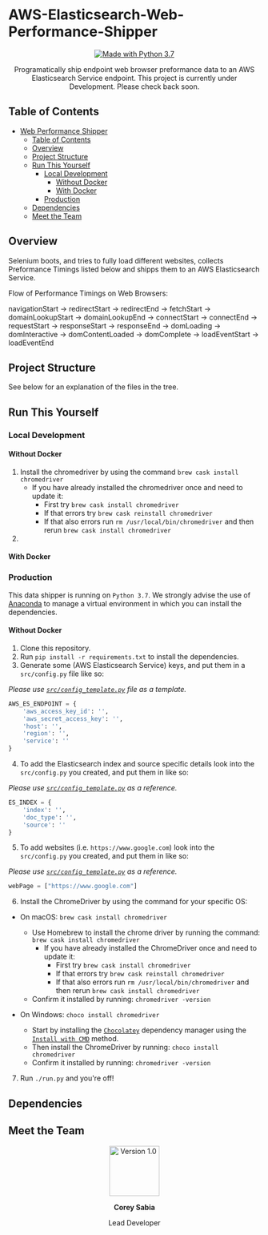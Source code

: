 # AWS-Elasticsearch-Web-Performance-Shipper

<p align="center">
  <a href="https://www.python.org/downloads/">
    <img src="https://img.shields.io/badge/Made%20With-Python%203.7-blue.svg?style=for-the-badge" alt="Made with Python 3.7">
  </a>
</p>

<p align="center">
Programatically ship endpoint web browser preformance data to an AWS Elasticsearch Service endpoint.
This project is currently under Development. Please check back soon.
</p>

## Table of Contents

- [Web Performance Shipper](#web-performance-shipper)
  - [Table of Contents](#table-of-contents)
  - [Overview](#overview)
  - [Project Structure](#project-structure)
  - [Run This Yourself](#run-this-yourself)
    - [Local Development](#local-development)
      - [Without Docker](#without-docker)
      - [With Docker](#with-docker)
    - [Production](#production)
  - [Dependencies](#dependencies)
  - [Meet the Team](#meet-the-team)

## Overview
Selenium boots, and tries to fully load different websites, collects Preformance Timings listed below and shipps them to an AWS Elasticsearch Service.

Flow of Performance Timings on Web Browsers:

navigationStart -> redirectStart -> redirectEnd -> fetchStart -> domainLookupStart -> domainLookupEnd 
-> connectStart -> connectEnd -> requestStart -> responseStart -> responseEnd 
-> domLoading -> domInteractive -> domContentLoaded -> domComplete -> loadEventStart -> loadEventEnd

## Project Structure

See below for an explanation of the files in the tree.



## Run This Yourself

### Local Development

#### Without Docker

1. Install the chromedriver by using the command `brew cask install chromedriver`
    - If you have already installed the chromedriver once and need to update it:
        - First try `brew cask install chromedriver`
        - If that errors try `brew cask reinstall chromedriver`
        - If that also errors run `rm /usr/local/bin/chromedriver` and then rerun `brew cask install chromedriver`
2. 

#### With Docker

### Production

This data shipper is running on `Python 3.7`. We strongly advise the use of [Anaconda](https://www.anaconda.com/distribution/) to manage a virtual environment in which you can install the dependencies.

#### Without Docker

1. Clone this repository.
2. Run `pip install -r requirements.txt` to install the dependencies.
3. Generate some (AWS Elasticsearch Service) keys, and put them in a `src/config.py` file like so:

_Please use [`src/config_template.py`](src/config_template.py) file as a template._

```python
AWS_ES_ENDPOINT = {
    'aws_access_key_id': '',
    'aws_secret_access_key': '',
    'host': '',
    'region': '',
    'service': ''
}
```

4. To add the Elasticsearch index and source specific details look into the `src/config.py` you created, and put them in like so:

_Please use [`src/config_template.py`](src/config_template.py) as a reference._

``` python
ES_INDEX = {
    'index': '',
    'doc_type': '',
    'source': ''
}
```

5. To add websites (i.e. `https://www.google.com`) look into the `src/config.py` you created, and put them in like so:

_Please use [`src/config_template.py`](src/config_template.py) as a reference._

```python
webPage = ["https://www.google.com"]
```

6. Install the ChromeDriver by using the command for your specific OS:

  - On macOS: `brew cask install chromedriver`
    - Use Homebrew to install the chrome driver by running the command: `brew cask install chromedriver`
      - If you have already installed the ChromeDriver once and need to update it:
          - First try `brew cask install chromedriver`
          - If that errors try `brew cask reinstall chromedriver`
          - If that also errors run `rm /usr/local/bin/chromedriver` and then rerun `brew cask install chromedriver`
    - Confirm it installed by running: `chromedriver -version`

  - On Windows: `choco install chromedriver`
    - Start by installing the [`Chocolatey`](https://chocolatey.org/docs/installation) dependency manager using the [`Install with CMD`](https://chocolatey.org/docs/installation#install-with-cmdexe) method.
    - Then install the ChromeDriver by running: `choco install chromedriver`
    - Confirm it installed by running: `chromedriver -version`

7. Run `./run.py` and you're off!

## Dependencies

## Meet the Team
<div>
  <p align="center">
    <a href="https://github.com/coreysabia">
      <img src="https://avatars1.githubusercontent.com/u/12410796?s=400&u=ee153e9c9496939767c01315212efb65936c01e8&v=4" height="100px" width="100px" alt="Version 1.0">
    </a>
    <p align="center"><strong>Corey Sabia</strong></p>
    <p align="center">Lead Developer</p>
    <p align="center"></p>
  </p>
</div>
